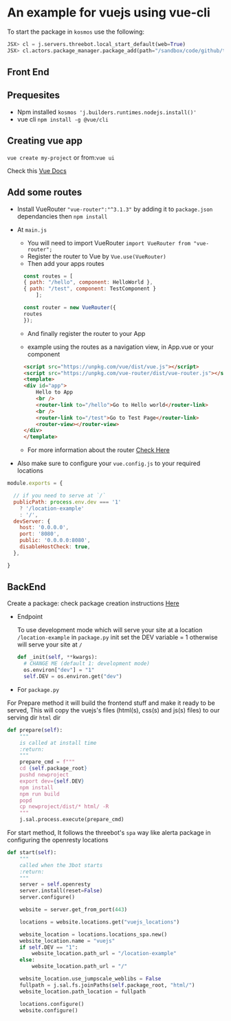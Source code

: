 # An example for vuejs using vue-cli

To start the package in `kosmos` use the following:

```python
JSX> cl = j.servers.threebot.local_start_default(web=True)
JSX> cl.actors.package_manager.package_add(path="/sandbox/code/github/threefoldtech/jumpscaleX_threebot/ThreeBotPackages/examples/vuejs/")
```

## Front End

## Prequesites

- Npm installed `kosmos 'j.builders.runtimes.nodejs.install()'`
- vue cli `npm install -g @vue/cli`

## Creating vue app

`vue create my-project` or from:`vue ui`

Check this [Vue Docs](https://cli.vuejs.org/)

## Add some routes

- Install VueRouter `"vue-router":"^3.1.3"` by adding it to `package.json` dependancies then `npm install`
- At `main.js`

  - You will need to import VueRouter `import VueRouter from "vue-router";`
  - Register the router to Vue by `Vue.use(VueRouter)`
  - Then add your apps routes

  ```javascript
    const routes = [
    { path: "/hello", component: HelloWorld },
    { path: "/test", component: TestComponent }
        ];

    const router = new VueRouter({
    routes
    });
    ```

  - And finally register the router to your App

  - example using the routes as a navigation view, in App.vue or your component

  ```html
    <script src="https://unpkg.com/vue/dist/vue.js"></script>
    <script src="https://unpkg.com/vue-router/dist/vue-router.js"></script>
    <template>
    <div id="app">
        Hello to App
        <br />
        <router-link to="/hello">Go to Hello world</router-link>
        <br />
        <router-link to="/test">Go to Test Page</router-link>
        <router-view></router-view>
    </div>
    </template>
    ```

  - For more information about the router [Check Here](https://router.vuejs.org/guide/)

- Also make sure to configure your `vue.config.js` to your required  locations

```javascript
module.exports = {

  // if you need to serve at `/`
  publicPath: process.env.dev === '1'
    ? '/location-example'
    : '/',
  devServer: {
    host: '0.0.0.0',
    port: '8080',
    public: '0.0.0.0:8080',
    disableHostCheck: true,
  },

}
```

## BackEnd

Create a package: check package creation instructions [Here](https://github.com/threefoldtech/jumpscaleX_threebot/blob/development/docs/quickstart.md)

- Endpoint

  To use development mode which will serve your site at a location `/location-example`
  in `package.py` init set the DEV variable = 1 otherwise will serve your site at `/`

  ```python
  def _init(self, **kwargs):
    # CHANGE ME (default 1: development mode)
    os.environ["dev"] = "1"
    self.DEV = os.environ.get("dev")
  ```

- For `package.py`

For Prepare method it will build the frontend stuff and make it ready to be served,
This will copy the vuejs's files (html(s), css(s) and js(s) files) to our serving dir `html` dir

```python
def prepare(self):
    """
    is called at install time
    :return:
    """
    prepare_cmd = f"""
    cd {self.package_root}
    pushd newproject
    export dev={self.DEV}
    npm install
    npm run build
    popd
    cp newproject/dist/* html/ -R
    """
    j.sal.process.execute(prepare_cmd)
```

For start method, It follows the threebot's `spa` way like alerta package
in configuring the openresty locations

```python
def start(self):
    """
    called when the 3bot starts
    :return:
    """
    server = self.openresty
    server.install(reset=False)
    server.configure()

    website = server.get_from_port(443)

    locations = website.locations.get("vuejs_locations")

    website_location = locations.locations_spa.new()
    website_location.name = "vuejs"
    if self.DEV == "1":
        website_location.path_url = "/location-example"
    else:
        website_location.path_url = "/"

    website_location.use_jumpscale_weblibs = False
    fullpath = j.sal.fs.joinPaths(self.package_root, "html/")
    website_location.path_location = fullpath

    locations.configure()
    website.configure()
```
